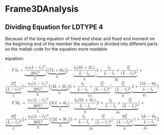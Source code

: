 # Frame3DAnalysis

## Dividing Equation for LDTYPE 4
Because of the long equation of fixed end shear and fixed end moment on the beginning end of the member the equation is divided into different parts so the matlab code for the equation more readable

equation:

<img src="fsb_eq_black_bg.svg">

<img src="fmb_eq_black_bg.svg">

<!-- $$
FM_b = 
   \underbrace{\frac{w_1(L - l_1)^3}{20L^3}}_\text{L} 
\{ \underbrace{(7L + 8l_1)}_\text{A} - 
   \underbrace{\frac{l_2(3L + 2l_1)}{L - l_1}}_\text{B}  
[  \underbrace{1 + \frac{l_2}{L - l_1} + \frac{l_2^2}{(L - l_1)^2}}_\text{B1} ] +
   \underbrace{\frac{2l_2^4}{(L - l_1)^3}}_\text{C} 
\} +
   \underbrace{\frac{w_2(L - l_1)^3}{20L^3}}_\text{R}
\{ \underbrace{(3L + 2l_1)}_\text{D}
[  \underbrace{1 + \frac{l_2}{L - l_1} + \frac{l_2^2}{(L - l_1)^2}}_\text{D1} ] -
   \underbrace{\frac{l_2^3}{(L - l_1)^2}}_\text{E}
[  \underbrace{1 + \frac{15L - 8l_2}{L - l_1}}_\text{E1} ]
\}
$$

$$
FM_b = 
   \underbrace{\frac{w_1(L - l_1)^3}{60L^3}}_\text{L} 
\{ \underbrace{3(L + 4l_1)}_\text{A} - 
   \underbrace{\frac{l_2(2L + 3l_1)}{L - l_1}}_\text{B}  
[  \underbrace{1 + \frac{l_2}{L - l_1} + \frac{l_2^2}{(L - l_1)^2}}_\text{B1} ] +
   \underbrace{\frac{3l_2^4}{(L - l_1)^3}}_\text{C} 
\} +
   \underbrace{\frac{w_2(L - l_1)^3}{60L^3}}_\text{R}
\{ \underbrace{(2L + 3l_1)}_\text{D}
[  \underbrace{1 + \frac{l_2}{L - l_1} + \frac{l_2^2}{(L - l_1)^2}}_\text{D1} ] -
   \underbrace{\frac{3l_2^3}{(L - l_1)^2}}_\text{E}
[  \underbrace{1 + \frac{5L - 4l_2}{L - l_1}}_\text{E1} ]
\}
$$ -->
